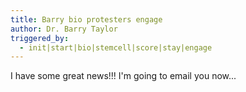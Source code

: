 ```yaml
---
title: Barry bio protesters engage
author: Dr. Barry Taylor
triggered_by:
  - init|start|bio|stemcell|score|stay|engage
---
```

I have some great news!!! I'm going to email you now...
